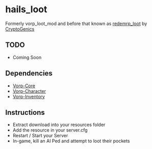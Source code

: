 # hails_loot
Formerly vorp_loot_mod and before that known as [redemrp_loot](https://github.com/CryptoGenics/redemrp_loot) by [CryptoGenics](https://github.com/CryptoGenics)

## TODO
- Coming Soon

## Dependencies
- [Vorp-Core](https://github.com/VORPCORE/vorp-core-lua)
- [Vorp-Character](https://github.com/VORPCORE/vorp_character-lua)
- [Vorp-Inventory](https://github.com/VORPCORE/vorp_inventory-lua)

## Instructions

- Extract download into your resources folder
- Add the resource in your server.cfg
- Restart / Start your Server
- In-game, kill an AI Ped and attempt to loot their pockets
